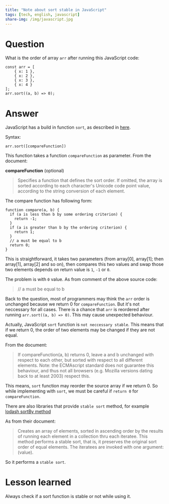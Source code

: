 ```yaml
---
title: "Note about sort stable in JavaScript"
tags: [tech, english, javascript]
share-img: /img/javascript.jpg
---
```


# Question

What is the order of array `arr` after running this JavaScript code:

```
const arr = [
    { x: 1 },
    { x: 2 },
    { x: 3 },
    { x: 4 }
];
arr.sort((a, b) => 0);
```

# Answer

JavaScript has a build in function `sort`, as described in [here](https://developer.mozilla.org/en-US/docs/Web/JavaScript/Reference/Global_Objects/Array/sort).

Syntax:

```
arr.sort([compareFunction])
```

This function takes a function `compareFunction` as parameter. From the document:

**compareFunction** (optional)
> Specifies a function that defines the sort order. If omitted, the array is sorted according to each character's Unicode code point value, according to the string conversion of each element.

The compare function has following form:

```
function compare(a, b) {
  if (a is less than b by some ordering criterion) {
    return -1;
  }
  if (a is greater than b by the ordering criterion) {
    return 1;
  }
  // a must be equal to b
  return 0;
}
```

This is straightforward, it takes two parameters (from array[0], array[1]; then array[1], array[2] and so on), then compares this two values and swap those two elements depends on return value is `1`, `-1` or `0`.

The problem is with `0` value. As from comment of the above source code:

>   // a must be equal to b

Back to the question, most of programmers may think the `arr` order is unchanged because we return 0 for `compareFunction`. But it's not neccessary for all cases. There is a chance that `arr` is reordered after running `arr.sort((a, b) => 0)`. This may cause unexpected behaviour.

Actually, JavaScript `sort` function is `not neccessary stable`. This means that if we return 0, the order of two elements may be changed if they are not equal.

From the document:

> If compareFunction(a, b) returns 0, leave a and b unchanged with respect to each other, but sorted with respect to all different elements. Note: the ECMAscript standard does not guarantee this behaviour, and thus not all browsers (e.g. Mozilla versions dating back to at least 2003) respect this.

This means, `sort` function may reorder the source array if we return 0. So while implementing with `sort`, we must be careful if `return 0` for `compareFunction`.

There are also libraries that provide `stable sort` method, for example [lodash sortBy method](https://lodash.com/docs/4.17.10#sortBy)

As from their document:

> Creates an array of elements, sorted in ascending order by the results of running each element in a collection thru each iteratee. This method performs a stable sort, that is, it preserves the original sort order of equal elements. The iteratees are invoked with one argument: (value).

So it performs a `stable sort`.

# Lesson learned

Always check if a sort function is stable or not while using it.

<script async src="//pagead2.googlesyndication.com/pagead/js/adsbygoogle.js"></script>
<ins class="adsbygoogle"
     style="display:block; text-align:center;"
     data-ad-layout="in-article"
     data-ad-format="fluid"
     data-ad-client="ca-pub-2750437710821247"
     data-ad-slot="8905029259"></ins>
<script>
     (adsbygoogle = window.adsbygoogle || []).push({});
</script>